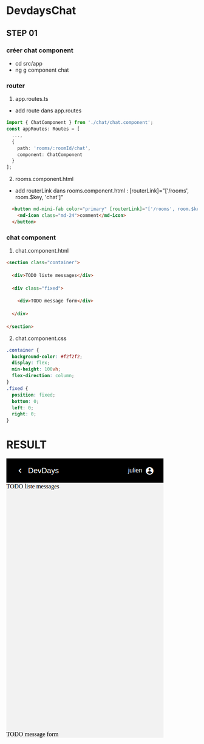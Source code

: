 # DevdaysChat

## STEP 01

### créer chat component
- cd src/app
- ng g component chat


### router
1. app.routes.ts
- add route dans app.routes

```typescript
import { ChatComponent } from './chat/chat.component';
const appRoutes: Routes = [
  ...,
  {
    path: 'rooms/:roomId/chat',
    component: ChatComponent
  }
];
```

2. rooms.component.html
- add routerLink dans rooms.component.html : [routerLink]="['/rooms', room.$key, 'chat']"

```html
  <button md-mini-fab color="primary" [routerLink]="['/rooms', room.$key, 'chat']" (click)="selectRoom(room)">
    <md-icon class="md-24">comment</md-icon>
  </button>
```


### chat component 

1. chat.component.html

```html
<section class="container">

  <div>TODO liste messages</div>

  <div class="fixed">

    <div>TODO message form</div>

  </div>

</section>
```

2. chat.component.css

```css
.container {
  background-color: #f2f2f2;
  display: flex;
  min-height: 100vh;
  flex-direction: column;
}
.fixed {
  position: fixed;
  bottom: 0;
  left: 0;
  right: 0;
}
```


# RESULT
![GitHub Logo](./step01.png)